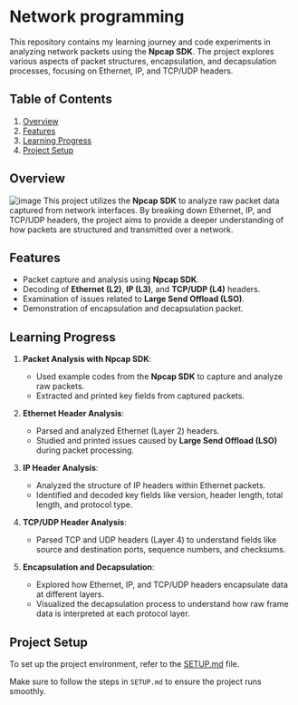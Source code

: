 # Network programming

This repository contains my learning journey and code experiments in analyzing network packets using the **Npcap SDK**. The project explores various aspects of packet structures, encapsulation, and decapsulation processes, focusing on Ethernet, IP, and TCP/UDP headers.


## Table of Contents

1. [Overview](#overview)
2. [Features](#features)
3. [Learning Progress](#learning-progress)
4. [Project Setup](#project-setup)



## Overview
![image](https://github.com/user-attachments/assets/c9f4e59e-198e-48df-9db5-c06ba74cdf8e)
This project utilizes the **Npcap SDK** to analyze raw packet data captured from network interfaces. By breaking down Ethernet, IP, and TCP/UDP headers, the project aims to provide a deeper understanding of how packets are structured and transmitted over a network.



## Features

- Packet capture and analysis using **Npcap SDK**.
- Decoding of **Ethernet (L2)**, **IP (L3)**, and **TCP/UDP (L4)** headers.
- Examination of issues related to **Large Send Offload (LSO)**.
- Demonstration of encapsulation and decapsulation packet.



## Learning Progress

1. **Packet Analysis with Npcap SDK**:
   - Used example codes from the **Npcap SDK** to capture and analyze raw packets.
   - Extracted and printed key fields from captured packets.

2. **Ethernet Header Analysis**:
   - Parsed and analyzed Ethernet (Layer 2) headers.
   - Studied and printed issues caused by **Large Send Offload (LSO)** during packet processing.

3. **IP Header Analysis**:
   - Analyzed the structure of IP headers within Ethernet packets.
   - Identified and decoded key fields like version, header length, total length, and protocol type.

4. **TCP/UDP Header Analysis**:
   - Parsed TCP and UDP headers (Layer 4) to understand fields like source and destination ports, sequence numbers, and checksums.

5. **Encapsulation and Decapsulation**:
   - Explored how Ethernet, IP, and TCP/UDP headers encapsulate data at different layers.
   - Visualized the decapsulation process to understand how raw frame data is interpreted at each protocol layer.



## Project Setup

To set up the project environment, refer to the [SETUP.md](NpcapSamples/SETTING.md) file.

Make sure to follow the steps in `SETUP.md` to ensure the project runs smoothly.
